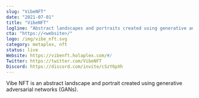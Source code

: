 ```yaml
---
slug: "VibeNFT"
date: "2021-07-01"
title: "VibeNFT"
logline: "Abstract landscapes and portraits created using generative adversarial networks (GANs)"
cta: "https://<website>/"
logo: /img/vibe_nft.svg
category: metaplex, nft
status: live
Website: https://vibenft.holaplex.com/#/
Twitter: https://twitter.com/VibeNFT
Discord: https://discord.com/invite/cSzY6pXh
---
```

Vibe NFT is an abstract landscape and portrait created using generative adversarial networks (GANs).